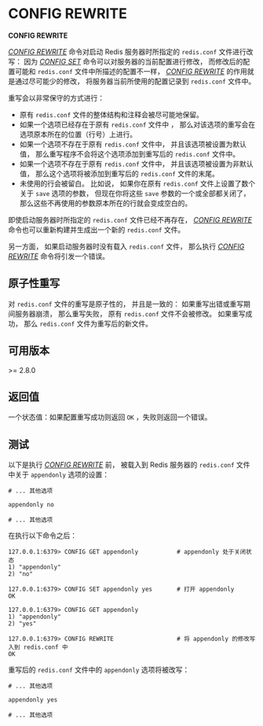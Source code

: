
# CONFIG REWRITE

**CONFIG REWRITE**

[_CONFIG REWRITE_](#config-rewrite) 命令对启动 Redis 服务器时所指定的 `redis.conf` 文件进行改写： 因为 [_CONFIG SET_](config_set.html#config-set) 命令可以对服务器的当前配置进行修改， 而修改后的配置可能和 `redis.conf` 文件中所描述的配置不一样， [_CONFIG REWRITE_](#config-rewrite) 的作用就是通过尽可能少的修改， 将服务器当前所使用的配置记录到 `redis.conf` 文件中。

重写会以非常保守的方式进行：

*   原有 `redis.conf` 文件的整体结构和注释会被尽可能地保留。
*   如果一个选项已经存在于原有 `redis.conf` 文件中 ， 那么对该选项的重写会在选项原本所在的位置（行号）上进行。
*   如果一个选项不存在于原有 `redis.conf` 文件中， 并且该选项被设置为默认值， 那么重写程序不会将这个选项添加到重写后的 `redis.conf` 文件中。
*   如果一个选项不存在于原有 `redis.conf` 文件中， 并且该选项被设置为非默认值， 那么这个选项将被添加到重写后的 `redis.conf` 文件的末尾。
*   未使用的行会被留白。 比如说， 如果你在原有 `redis.conf` 文件上设置了数个关于 `save` 选项的参数， 但现在你将这些 `save` 参数的一个或全部都关闭了， 那么这些不再使用的参数原本所在的行就会变成空白的。

即使启动服务器时所指定的 `redis.conf` 文件已经不再存在， [_CONFIG REWRITE_](#config-rewrite) 命令也可以重新构建并生成出一个新的 `redis.conf` 文件。

另一方面， 如果启动服务器时没有载入 `redis.conf` 文件， 那么执行 [_CONFIG REWRITE_](#config-rewrite) 命令将引发一个错误。

## 原子性重写

对 `redis.conf` 文件的重写是原子性的， 并且是一致的： 如果重写出错或重写期间服务器崩溃， 那么重写失败， 原有 `redis.conf` 文件不会被修改。 如果重写成功， 那么 `redis.conf` 文件为重写后的新文件。

## 可用版本

&gt;= 2.8.0

## 返回值

一个状态值：如果配置重写成功则返回 `OK` ，失败则返回一个错误。

## 测试

以下是执行 [_CONFIG REWRITE_](#config-rewrite) 前， 被载入到 Redis 服务器的 `redis.conf` 文件中关于 `appendonly` 选项的设置：

```
# ... 其他选项

appendonly no

# ... 其他选项

```

在执行以下命令之后：

```
127.0.0.1:6379> CONFIG GET appendonly           # appendonly 处于关闭状态
1) "appendonly"
2) "no"

127.0.0.1:6379> CONFIG SET appendonly yes       # 打开 appendonly
OK

127.0.0.1:6379> CONFIG GET appendonly
1) "appendonly"
2) "yes"

127.0.0.1:6379> CONFIG REWRITE                  # 将 appendonly 的修改写入到 redis.conf 中
OK

```

重写后的 `redis.conf` 文件中的 `appendonly` 选项将被改写：

```
# ... 其他选项

appendonly yes

# ... 其他选项

```

